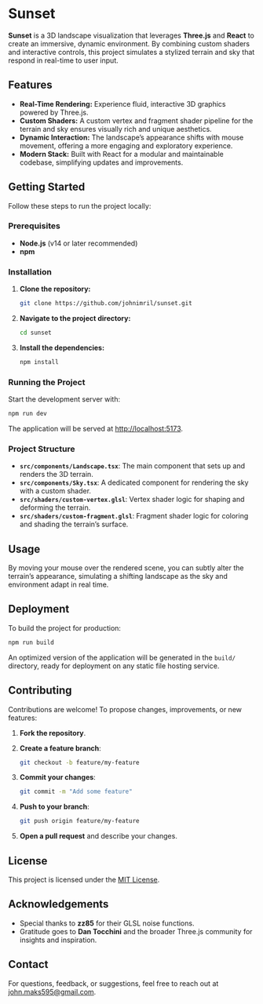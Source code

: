 # Sunset

**Sunset** is a 3D landscape visualization that leverages **Three.js** and **React** to create an immersive, dynamic environment. By combining custom shaders and interactive controls, this project simulates a stylized terrain and sky that respond in real-time to user input.

## Features

- **Real-Time Rendering:** Experience fluid, interactive 3D graphics powered by Three.js.
- **Custom Shaders:** A custom vertex and fragment shader pipeline for the terrain and sky ensures visually rich and unique aesthetics.
- **Dynamic Interaction:** The landscape’s appearance shifts with mouse movement, offering a more engaging and exploratory experience.
- **Modern Stack:** Built with React for a modular and maintainable codebase, simplifying updates and improvements.

## Getting Started

Follow these steps to run the project locally:

### Prerequisites

- **Node.js** (v14 or later recommended)
- **npm**

### Installation

1. **Clone the repository:**

   ```bash
   git clone https://github.com/johnimril/sunset.git
   ```

2. **Navigate to the project directory:**

   ```bash
   cd sunset
   ```

3. **Install the dependencies:**

   ```bash
   npm install
   ```

### Running the Project

Start the development server with:

```bash
npm run dev
```

The application will be served at [http://localhost:5173](http://localhost:5173).

### Project Structure

- **`src/components/Landscape.tsx`**: The main component that sets up and renders the 3D terrain.
- **`src/components/Sky.tsx`**: A dedicated component for rendering the sky with a custom shader.
- **`src/shaders/custom-vertex.glsl`**: Vertex shader logic for shaping and deforming the terrain.
- **`src/shaders/custom-fragment.glsl`**: Fragment shader logic for coloring and shading the terrain’s surface.

## Usage

By moving your mouse over the rendered scene, you can subtly alter the terrain’s appearance, simulating a shifting landscape as the sky and environment adapt in real time.

## Deployment

To build the project for production:

```bash
npm run build
```

An optimized version of the application will be generated in the `build/` directory, ready for deployment on any static file hosting service.

## Contributing

Contributions are welcome! To propose changes, improvements, or new features:

1. **Fork the repository**.
2. **Create a feature branch**:  

   ```bash
   git checkout -b feature/my-feature
   ```

3. **Commit your changes**:  

   ```bash
   git commit -m "Add some feature"
   ```

4. **Push to your branch**:  

   ```bash
   git push origin feature/my-feature
   ```

5. **Open a pull request** and describe your changes.

## License

This project is licensed under the [MIT License](LICENSE).

## Acknowledgements

- Special thanks to **zz85** for their GLSL noise functions.
- Gratitude goes to **Dan Tocchini** and the broader Three.js community for insights and inspiration.

## Contact

For questions, feedback, or suggestions, feel free to reach out at [john.maks595@gmail.com](mailto:john.maks595@gmail.com).
